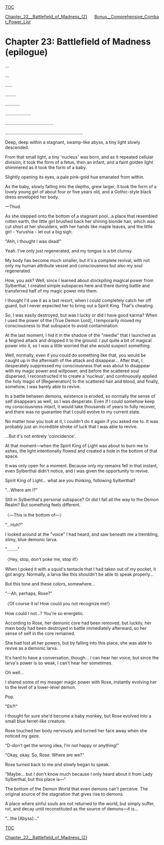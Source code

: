 [TOC](./readme.md)&nbsp;&nbsp;&nbsp;&nbsp;&nbsp;&nbsp;

[Chapter_22__Battlefield_of_Madness_(2)](./Chapter_22__Battlefield_of_Madness_(2).md)&nbsp;&nbsp;&nbsp;&nbsp;&nbsp;&nbsp;[Bonus__Comprehensive_Combat_Power_List](./Bonus__Comprehensive_Combat_Power_List.md)



<?xml version="1.0" encoding="utf-8"?> <!DOCTYPE html PUBLIC "-//W3C//DTD XHTML 1.1//EN" "http://www.w3.org/TR/xhtml11/DTD/xhtml11.dtd">

# Chapter 23: Battlefield of Madness (epilogue)

 …

 …

 ……

 ………

 …………

 …………………

 …………………………………

 ………………………………………………………

Deep, deep within a stagnant, swamp-like abyss, a tiny light slowly descended.

From that small light, a tiny 'nucleus' was born, and as it repeated cellular division, it took the form of a fetus, then an infant, and a faint golden light shimmered as it took the form of a baby.

Slightly opening its eyes, a pale pink-gold hue emanated from within.

As the baby, slowly falling into the depths, grew larger, it took the form of a lovely young girl of about four or five years old, and a Gothic-style black dress enveloped her body.

—Thud.

As she stepped onto the bottom of a stagnant pool...a place that resembled rotten earth, the little girl brushed back her shining blonde hair, which was cut short at her shoulders, with her hands like maple leaves, and the little girl - Yurushia - let out a big sigh.

"Ahh, I thought I was dead!"

Yeah. I've only just regenerated, and my tongue is a bit clumsy.

My body has become much smaller, but it's a complete revival, with not only my human attribute vessel and consciousness but also my soul regenerated.

How, you ask? Well, since I learned about stockpiling magical power from Sylberthal, I created simple subspaces here and there during battle and transferred half of my magic power into them.

I thought I'd use it as a last resort, when I could completely catch her off guard, but I never expected her to bring out a Spirit King. That's cheating.

So, I was easily destroyed, but was I lucky or did I have good karma? When I used the power of the \[True Demon Lord\], I temporarily moved my consciousness to that subspace to avoid contamination.

At the last moment, I hid it in the shadow of the "needle" that I launched as a feigned attack and dropped it to the ground. I put quite a bit of magical power into it, so I was a little worried that she would suspect something.

Well, normally, even if you could do something like that, you would be caught up in the aftermath of the attack and disappear... After that, I desperately suppressed my consciousness that was about to disappear with my magic power and willpower, and before the scattered soul dispersed, I reconstructed it to create a 'nucleus', and continuously applied the holy magic of \[Regeneration\] to the scattered hair and blood, and finally, somehow, I was barely able to revive.

In a battle between demons, existence is eroded, so normally the sense of self disappears as well, so I was desperate. Even if I could somehow keep my consciousness intact, it would take thousands of years to fully recover, and there was no guarantee that I could evolve to my current state.

No matter how you look at it, I couldn't do it again if you asked me to. It was probably just an incredible stroke of luck that I was able to revive.

...But it's not entirely 'coincidence'.

At that moment—when the Spirit King of Light was about to burn me to ashes, the light intentionally flowed and created a hole in the bottom of that space.

It was only open for a moment. Because only my remains fell in that instant, even Sylberthal didn't notice, and I was given the opportunity to revive.

Spirit King of Light... what are you thinking, following Sylberthal?

"...Where am I?"

Still in Sylberthal's personal subspace? Or did I fall all the way to the Demon Realm? But something feels different.

〈—This is the bottom of—〉

"...Huh?"

I looked around at the "voice" I had heard, and saw beneath me a trembling, slimy, blue demonic larva.

"………"

〈Hey, stop, don't poke me, stop it!〉

When I poked it with a squid's tentacle that I had taken out of my pocket, it got angry. Normally, a larva like this shouldn't be able to speak properly...

But this tone and these colors, somewhere...

"--Ah, perhaps, Rose?"

〈Of course it is! How could you not recognize me!〉

How could I not...? You're so energetic.

According to Rose, her demonic core had been removed, but luckily, her main body had been destroyed in battle immediately afterward, so her sense of self in the core remained.

She had lost all her powers, but by falling into this place, she was able to revive as a demonic larva.

It's hard to have a conversation, though... I can hear her voice, but since the larva's power is so weak, I can't hear her sometimes.

Oh well...

I shared some of my meager magic power with Rose, instantly evolving her to the level of a lower-level demon.

Pop.

"Eh?!"

I thought for sure she'd become a baby monkey, but Rose evolved into a small blue ferret-like creature.

Rose touched her body nervously and turned her face away when she noticed my gaze.

“D-don't get the wrong idea, I'm not happy or anything!”

"Okay, okay. So, Rose. Where are we?"

Rose turned back to me and slowly began to speak.

"Maybe... but I don't know much because I only heard about it from Lady Sylberthal, but this place is—”

The bottom of the Demon World that even demons can't perceive. The original source of the stagnation that gives rise to demons.

A place where sinful souls are not returned to the world, but simply suffer, rot, and decay until reconstituted as the source of demons—it is...

“...the \[Abyss\]...”


[TOC](./readme.md)

[Chapter_22__Battlefield_of_Madness_(2)](./Chapter_22__Battlefield_of_Madness_(2).md)&nbsp;&nbsp;&nbsp;&nbsp;&nbsp;&nbsp;

